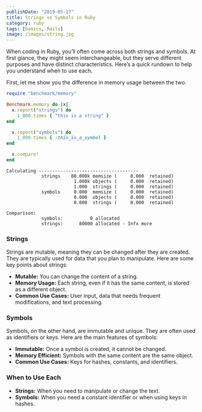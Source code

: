 ```yaml
---
publishDate: "2019-05-17"
title: Strings vs Symbols in Ruby
category: ruby
tags: [basics, Rails]
image: /images/string.jpg
---
```


When coding in Ruby, you’ll often come across both strings and symbols. At first glance, they might seem interchangeable, but they serve different purposes and have distinct characteristics. Here’s a quick rundown to help you understand when to use each.

First, let me show you the difference in memory usage between the two.

```ruby
require "benchmark/memory"

Benchmark.memory do |x|
  x.report("strings") do
    1_000.times { "this is a string" }
end

  x.report("symbols") do
    1_000.times { :this_is_a_symbol }
end

  x.compare!
end
```

```
Calculating -------------------------------------
             strings    80.000k memsize (     0.000  retained)
                         1.000k objects (     0.000  retained)
                         1.000  strings (     0.000  retained)
             symbols     0.000  memsize (     0.000  retained)
                         0.000  objects (     0.000  retained)
                         0.000  strings (     0.000  retained)

Comparison:
             symbols:          0 allocated
             strings:      80000 allocated - Infx more
```

### Strings

Strings are mutable, meaning they can be changed after they are created. They are typically used for data that you plan to manipulate. Here are some key points about strings:

- **Mutable:** You can change the content of a string.
- **Memory Usage:** Each string, even if it has the same content, is stored as a different object.
- **Common Use Cases:** User input, data that needs frequent modifications, and text processing.

### Symbols

Symbols, on the other hand, are immutable and unique. They are often used as identifiers or keys. Here are the main features of symbols:

- **Immutable:** Once a symbol is created, it cannot be changed.
- **Memory Efficient:** Symbols with the same content are the same object.
- **Common Use Cases:** Keys for hashes, constants, and identifiers.

### When to Use Each

- **Strings:** When you need to manipulate or change the text.
- **Symbols:** When you need a constant identifier or when using keys in hashes.
